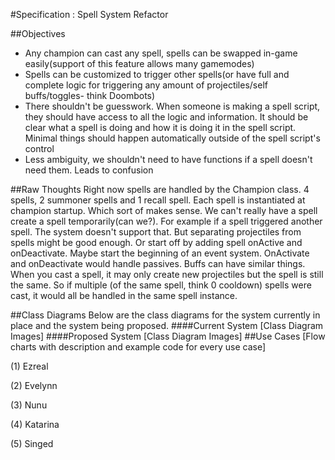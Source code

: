 #Specification : Spell System Refactor

##Objectives
* Any champion can cast any spell, spells can be swapped in-game easily(support of this feature allows many gamemodes)
* Spells can be customized to trigger other spells(or have full and complete logic for triggering any amount of projectiles/self buffs/toggles- think Doombots)
* There shouldn't be guesswork. When someone is making a spell script, they should have access to all the logic and information. It should be clear what a spell is doing and how it is doing it in the spell script. Minimal things should happen automatically outside of the spell script's control
* Less ambiguity, we shouldn't need to have functions if a spell doesn't need them. Leads to confusion

##Raw Thoughts
Right now spells are handled by the Champion class. 4 spells, 2 summoner spells and 1 recall spell. Each spell is instantiated at champion startup. Which sort of makes sense. We can't really have a spell create a spell temporarily(can we?). For example if a spell triggered another spell. The system doesn't support that. But separating projectiles from spells might be good enough. Or start off by adding spell onActive and onDeactivate. Maybe start the beginning of an event system. OnActivate and onDeactivate would handle passives. Buffs can have similar things.
When you cast a spell, it may only create new projectiles but the spell is still the same. So if multiple (of the same spell, think 0 cooldown) spells were cast, it would all be handled in the same spell instance.

##Class Diagrams
Below are the class diagrams for the system currently in place and the system being proposed.
####Current System
[Class Diagram Images]
####Proposed System
[Class Diagram Images]
##Use Cases
[Flow charts with description and example code for every use case]

(1) Ezreal

(2) Evelynn

(3) Nunu

(4) Katarina

(5) Singed
